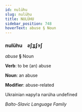 ```yaml
---
id: nulühu
slug: nulühu
title: NULÜHU
sidebar_position: 748
hoverText: abuse § Noun
---
```


### nulühu&emsp;<span kind="abugida">ƨʃʓʄɂʃ</span>

*abuse* **§** Noun

**Verb**: to be (an) abuse

**Noun**: an abuse

**Modifier**: abuse-related

Ukrainian нару́га narúha undefined

*Balto-Slavic Language Family*